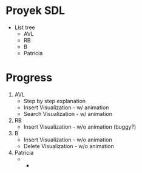 # Proyek SDL

* List tree
    * AVL
    * RB
    * B
    * Patricia

# Progress

1. AVL
    * Step by step explanation
    * Insert Visualization - w/ animation
    * Search Visualization - w/ animation
2. RB
    * Insert Visualization - w/o animation (buggy?)
3. B
    * Insert Visualization - w/o animation
    * Delete Visualization - w/o animation
4. Patricia
    * -